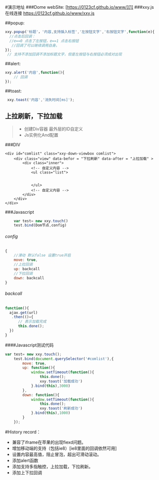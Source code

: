 

#演示地址
###Dome webSite:
    [https://0123cf.github.io/www/][1]
###xxy.js在线连接
    https://0123cf.github.io/www/xxy.js
 
##popup:
```js
xxy.popup('标题'，'内容,支持插入标签','左按钮文字','右按钮文字',function(e){ 
  //点击后回调： 
  //e==0 点击了左按钮，e==1 点击右按钮 
   //回调了可以继续调用自身。 
}); 
 // 支持不添加回调不添加标题文字，但是左按钮与右按钮必须成对出现
```

##alert:
```js
xxy.alert('内容',function(){
    // 回调
}); 
```
##toast:
```js
 xxy.toast('内容','消失时间[ms]');
```
## 上拉刷新，下拉加载

> * 创建Div容器 最外层的ID自定义 
> * Js实例化And配置

###DIV
```
<div id="comlist" class="xxy-down-viewbox comlist">
	<div class="view" data-befor = "下拉刷新" data-after = "上拉加载" >
		<div class="inner">
			<!-- 自定义内容 -->
			<ul class="list">
				
				
			</ul>
			<!-- 自定义内容 -->
		</div>
	</div>
</div>
```
###Javascript
```javascript
	var test= new xxy.touch()
	test.bind(Dom节点,config)
```
###### config	
```javascript
{
	//滑动 默认false 设置true开启
	move: true,
	//上拉回调
	up: backcall
	//下拉回调
	down: backcall
}
```	

###### backcall

```javascript
function(){
  ajax.get(url)
   .then(()={
      // 表示加载完成
      this.done();
  })
}
```
####Javascript测试代码

```javascript
var test= new xxy.touch();
	test.bind(document.querySelector('#comlist'),{
		move: true,
		up: function(){
			window.setTimeout(function(){
				this.done();
				xxy.toast('加载成功')
			}.bind(this),3000)
		},
		down: function(){
			window.setTimeout(function(){
				this.done();
				xxy.toast('刷新成功')
			}.bind(this),1000)
		}
	});	
```


  [1]: https://0123cf.github.io/www/
  
#History record：

- 兼容了iframe在苹果的出现fiexd问题。
- 增加移动端的支持（包括ie8）[ie8里面的回调依然可用]
- 设置内容最高值，阻止冒泡，超出可滑动滚动。
- 添加alert函数
- 添加支持多指触控，上拉加载，下拉刷新。
- 添加上下拉回调
